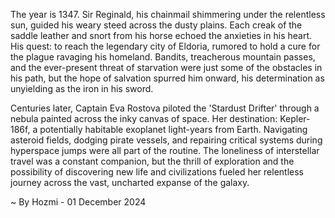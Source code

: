 
The year is 1347.  Sir Reginald, his chainmail shimmering under the relentless sun, guided his weary steed across the dusty plains.  Each creak of the saddle leather and snort from his horse echoed the anxieties in his heart.  His quest: to reach the legendary city of Eldoria, rumored to hold a cure for the plague ravaging his homeland.  Bandits, treacherous mountain passes, and the ever-present threat of starvation were just some of the obstacles in his path, but the hope of salvation spurred him onward, his determination as unyielding as the iron in his sword.


Centuries later, Captain Eva Rostova piloted the 'Stardust Drifter' through a nebula painted across the inky canvas of space.  Her destination: Kepler-186f, a potentially habitable exoplanet light-years from Earth.  Navigating asteroid fields, dodging pirate vessels, and repairing critical systems during hyperspace jumps were all part of the routine.  The loneliness of interstellar travel was a constant companion, but the thrill of exploration and the possibility of discovering new life and civilizations fueled her relentless journey across the vast, uncharted expanse of the galaxy.

~ By Hozmi - 01 December 2024
